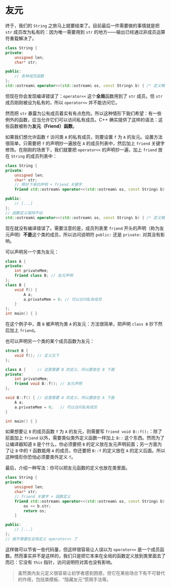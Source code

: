 # 友元

终于，我们的 `String` 之旅马上就要结束了。目前最后一件需要做的事情就是把 `str` 成员改为私有的：因为唯一需要用到 `str` 的地方——输出已经通过非成员运算符重载解决了。
```cpp
class String {
private:
    unsigned len;
    char* str;

public:
    // 各种成员函数
};
std::ostream& operator<<(std::ostream& os, const String& b) { /* 定义略 */ }
```

但现在你会发现编译错误了：`operator<<` 这个**全局**函数用到了 `str` 成员。但 `str` 成员刚刚被设为私有的，所以 `operator<<` 并不能访问它。

然而把 `str` 暴露为公有成员着实有有点危险。所以这种情形下我们希望：有一些例外的函数，应当允许它们可以访问私有成员。C++ 确实提供了这样的语法：这些函数被称为**友元（Friend）函数**。

如果我们想允许函数 `f` 访问类 `A` 的私有成员，则要设置 `f` 为 `A` 的友元。设置方法很简单，只需要把 `f` 的声明抄一遍放在 `A` 的成员列表中，然后加上 `friend` 关键字修饰。在刚刚的场景下，我们就要把 `operator<<` 的声明抄一遍，加上 `friend` 放在 `String` 的成员列表中：
```cpp
class String {
private:
    unsigned len;
    char* str;
    // 照抄下来的声明 + friend 关键字
    friend std::ostream& operator<<(std::ostream& os, const String& b);

public:
    // [...]
};
// 函数定义保持不动
std::ostream& operator<<(std::ostream& os, const String& b) { /* 定义略 */ }
```

现在就没有编译错误了。需要注意的是，成员列表里 `friend` 开头的声明（称为友元声明）**不是**这个类的成员，所以访问说明符 `public:` 还是 `private:` 对其没有影响。

可以声明另一个类为友元：
```cpp codemo(show)
class A {
private:
    int privateMem;
    friend class B; // 友元声明
};
class B {
    void f() {
        A a;
        a.privateMem = 0; // 可以访问私有成员
    }
};
int main() { }
```
在这个例子中，类 `B` 被声明为类 `A` 的友元：方法很简单，把声明 `class B` 抄下然后加上 `friend`。

也可以声明另一个类的某个成员函数为友元：
```cpp codemo(show)
struct B {
    void f(); // 定义见下
};

class A {     // 这里需要 B 的定义，所以要放在 B 下面
private:
    int privateMem;
    friend void B::f(); // 友元声明
};

void B::f() { // 这里需要 A 的定义，所以要放在 A 下面
    A a;
    a.privateMem = 0;   // 可以访问私有成员
}

int main() { }
```
如果想要让 `B` 的成员函数 `f` 为 `A` 的友元，则需要写 `friend void B::f();`：除了前面加上 `friend` 以外，需要类似类外定义函数一样加上 `B::` 这个东西。然而为了让编译器知道 `B` 是个什么，你必须要把 `B` 的定义放在友元声明前面；另一方面为了让 `B` 中的 `f` 函数能用 `A` 的成员，你还要把 `B::f` 的定义放在 `A` 的定义后面。所以这种情形你恐怕必须要类外定义 `f`。

最后，介绍一种写法：你可以把友元函数的定义也放在类里面。
```cpp
class String {
private:
    unsigned len;
    char* str;
    // friend 关键字 + 函数定义
    friend std::ostream& operator<<(std::ostream& os, const String& b) {
        os << b.str;
        return os;
    }

public:
    // [...]
};
// 就不需要在全局定义 operator<< 了
```
这样做可以节省一些代码量，但这样很容易让人误以为 `operator<<` 是一个成员函数。然而事实并不是这样的，我们只是把它本来在全局的函数定义放到类里面去了而已：它没有 `this` 指针，访问说明符对其也没有影响。

> 虽然类内友元定义很容易让初学者感到困惑，但它在某些场合下有不可替代的作用，包括类模板、“隐藏友元”惯用手法等。
